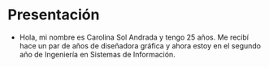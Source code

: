 # Presentación #


- Hola, mi nombre es Carolina Sol Andrada y tengo 25 años.  Me recibí hace un par de años de diseñadora gráfica y ahora estoy en el segundo año de Ingeniería en Sistemas de Información.
